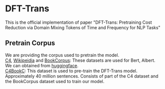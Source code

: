 # DFT-Trans
This is the official implementation of paper "DFT-Trans: Pretraining Cost Reduction via Domain Mixing Tokens of Time and Frequency for NLP Tasks"  
## Pretrain Corpus
We are providing the corpus used to pretrain the model.  
[C4](https://huggingface.co/datasets/allenai/c4), [Wikipeidia](https://huggingface.co/datasets/wikipedia) and 
[BookCorpus](https://huggingface.co/datasets/bookcorpus): These datasets are used for Bert, Albert. We can obtained from [huggingface](https://huggingface.co/).  
[C4BookC](https://pan.baidu.com/s/1BxkE75I9iKkWppkTFBWj2w?pwd=5ls4): This dataset is used to pre-train the DFT-Trans model. Approximately 40 million sentences. Consists of part of the C4 dataset and the BookCorpus dataset used to train our model.  


